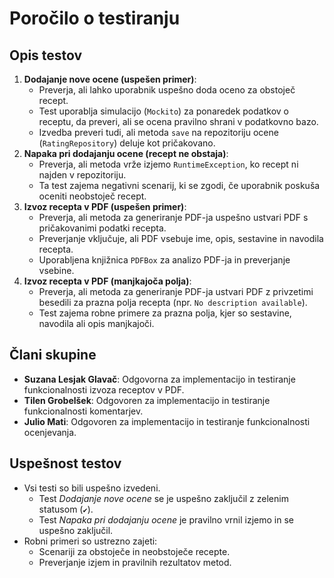 # Poročilo o testiranju

## Opis testov
1. **Dodajanje nove ocene (uspešen primer)**:
    - Preverja, ali lahko uporabnik uspešno doda oceno za obstoječ recept.
    - Test uporablja simulacijo (`Mockito`) za ponaredek podatkov o receptu, da preveri, ali se ocena pravilno shrani v podatkovno bazo.
    - Izvedba preveri tudi, ali metoda `save` na repozitoriju ocene (`RatingRepository`) deluje kot pričakovano.
2. **Napaka pri dodajanju ocene (recept ne obstaja)**:
    - Preverja, ali metoda vrže izjemo `RuntimeException`, ko recept ni najden v repozitoriju.
    - Ta test zajema negativni scenarij, ki se zgodi, če uporabnik poskuša oceniti neobstoječ recept.
3. **Izvoz recepta v PDF (uspešen primer)**:
    - Preverja, ali metoda za generiranje PDF-ja uspešno ustvari PDF s pričakovanimi podatki recepta.
    - Preverjanje vključuje, ali PDF vsebuje ime, opis, sestavine in navodila recepta.
    - Uporabljena knjižnica `PDFBox` za analizo PDF-ja in preverjanje vsebine.
4. **Izvoz recepta v PDF (manjkajoča polja)**:
    - Preverja, ali metoda za generiranje PDF-ja ustvari PDF z privzetimi besedili za prazna polja recepta (npr. `No description available`).
    - Test zajema robne primere za prazna polja, kjer so sestavine, navodila ali opis manjkajoči.

## Člani skupine
- **Suzana Lesjak Glavač**: Odgovorna za implementacijo in testiranje funkcionalnosti izvoza receptov v PDF.
- **Tilen Grobelšek**: Odgovoren za implementacijo in testiranje funkcionalnosti komentarjev.
- **Julio Mati**: Odgovoren za implementacijo in testiranje funkcionalnosti ocenjevanja.

## Uspešnost testov
- Vsi testi so bili uspešno izvedeni.
    - Test *Dodajanje nove ocene* se je uspešno zaključil z zelenim statusom (`✔`).
    - Test *Napaka pri dodajanju ocene* je pravilno vrnil izjemo in se uspešno zaključil.
- Robni primeri so ustrezno zajeti:
    - Scenariji za obstoječe in neobstoječe recepte.
    - Preverjanje izjem in pravilnih rezultatov metod.